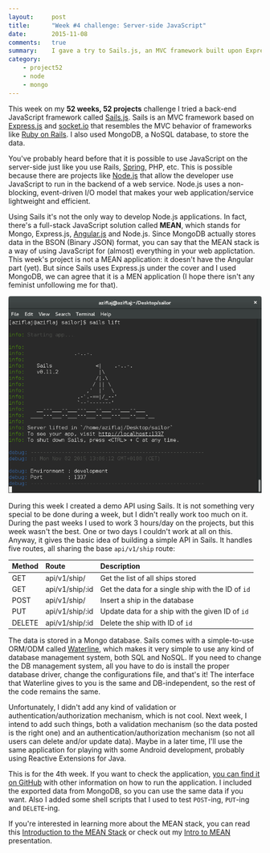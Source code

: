 ```yaml
---
layout:     post
title:      "Week #4 challenge: Server-side JavaScript"
date:       2015-11-08
comments:   true
summary:    I gave a try to Sails.js, an MVC framework built upon Express.js and socket.io that resembles the MVC behavior of frameworks like Ruby on Rails
category:
    - project52
    - node
    - mongo
---
```


This week on my **52 weeks, 52 projects** challenge I tried a back-end JavaScript framework called [Sails.js](http://sailsjs.org/). Sails is an MVC framework based on [Express.js](http://expressjs.com/) and [socket.io](http://socket.io/) that resembles the MVC behavior of frameworks like [Ruby on Rails](http://rubyonrails.org/). I also used MongoDB, a NoSQL database, to store the data.

You've probably heard before that it is possible to use JavaScript on the server-side just like you use Rails, [Spring](http://spring.io/), PHP, etc. This is possible because there are projects like [Node.js](https://nodejs.org/en/) that allow the developer use JavaScript to run in the backend of a web service. Node.js uses a non-blocking, event-driven I/O model that makes your web application/service lightweight and efficient.

Using Sails it's not the only way to develop Node.js applications. In fact, there's a full-stack JavaScript solution called **MEAN**, which stands for Mongo, Express.js, [Angular.js](http://angularjs.org/) and Node.js. Since MongoDB actually stores data in the BSON (Binary JSON) format, you can say that the MEAN stack is a way of using JavaScript for (almost) everything in your web applictation. This week's project is not a MEAN application: it doesn't have the Angular part (yet). But since Sails uses Express.js under the cover and I used MongoDB, we can agree that it is a MEN application (I hope there isn't any feminist unfollowing me for that).

![](https://github.com/aziflaj/aziflaj.github.io/blob/main/assets/images/20151108/sails-lift.png?raw=true)

During this week I created a demo API using Sails. It is not something very special to be done during a week, but I didn't really work too much on it. During the past weeks I used to work 3 hours/day on the projects, but this week wasn't the best. One or two days I couldn't work at all on this. Anyway, it gives the basic idea of building a simple API in Sails. It handles five routes, all sharing the base `api/v1/ship` route:

| Method | Route             | Description  |
|:------ |:------------------| :-----|
| GET    | api/v1/ship/      | Get the list of all ships stored |
| GET    | api/v1/ship/:id   | Get the data for a single ship with the ID of `id` |
| POST   | api/v1/ship/      | Insert a ship in the database |
| PUT    | api/v1/ship/:id   | Update data for a ship with the given ID of `id` |
| DELETE | api/v1/ship/:id   | Delete the ship with ID of `id` |

The data is stored in a Mongo database. Sails comes with a simple-to-use ORM/ODM called [Waterline](http://sailsjs.org/documentation/concepts/models-and-orm), which makes it very simple to use any kind of database management system, both SQL and NoSQL. If you need to change the DB management system, all you have to do is install the proper database driver, change the configurations file, and that's it! The interface that Waterline gives to you is the same and DB-independent, so the rest of the code remains the same.

Unfortunately, I didn't add any kind of validation or authentication/authorization mechanism, which is not cool. Next week, I intend to add such things, both a validation mechanism (so the data posted is the right one) and an authentication/authorization mechanism (so not all users can delete and/or update data). Maybe in a later time, I'll use the same application for playing with some Android development, probably using Reactive Extensions for Java.

This is for the 4th week. If you want to check the application, [you can find it on GitHub](https://github.com/aziflaj/Sailor) with other information on how to run the application. I included the exported data from MongoDB, so you can use the same data if you want. Also I added some shell scripts that I used to test `POST`-ing, `PUT`-ing and `DELETE`-ing.

If you're interested in learning more about the MEAN stack, you can read this [Introduction to the MEAN Stack](http://www.sitepoint.com/introduction-to-mean-stack/) or check out my [Intro to MEAN](https://aziflaj.github.io/presentations/intro-to-mean/#/) presentation.
